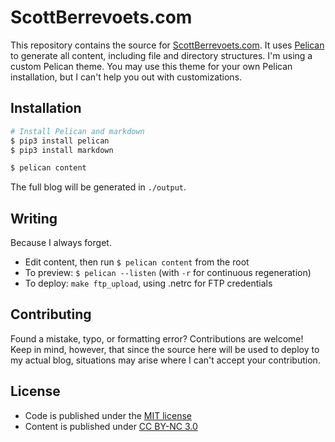 # ScottBerrevoets.com

This repository contains the source for [ScottBerrevoets.com](http://scottberrevoets.com). It uses [Pelican](http://getpelican.com) to generate all content, including file and directory structures. I'm using a custom Pelican theme. You may use this theme for your own Pelican installation, but I can't help you out with customizations.

## Installation

```bash
# Install Pelican and markdown
$ pip3 install pelican
$ pip3 install markdown

$ pelican content
```

The full blog will be generated in `./output`.

## Writing

Because I always forget.

- Edit content, then run `$ pelican content` from the root
- To preview: `$ pelican --listen` (with `-r` for continuous regeneration)
- To deploy: `make ftp_upload`, using .netrc for FTP credentials

## Contributing

Found a mistake, typo, or formatting error? Contributions are welcome! Keep in mind, however, that since the source here will be used to deploy to my actual blog, situations may arise where I can't accept your contribution.

## License

- Code is published under the [MIT license](https://github.com/sberrevoets/scottberrevoets.com/blob/master/LICENSE)
- Content is published under [CC BY-NC 3.0](https://creativecommons.org/licenses/by-nc/3.0/)
